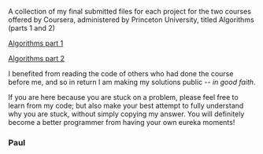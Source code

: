 A collection of my final submitted files for each project for the two courses offered by Coursera, administered by Princeton University, titled Algorithms (parts 1 and 2)

[Algorithms part 1](https://www.coursera.org/learn/algorithms-part1)

[Algorithms part 2](https://www.coursera.org/learn/algorithms-part2)

I benefited from reading the code of others who had done the course before me, and so in return I am making my solutions public -- _in good faith_.

If you are here because you are stuck on a problem, please feel free to learn from my code; but also make your best attempt to fully understand why you are stuck, without simply copying my answer. You will definitely become a better programmer from having your own eureka moments!

### Paul
